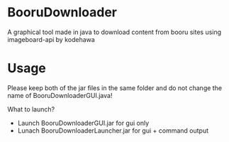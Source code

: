# BooruDownloader
A graphical tool made in java to download content from booru sites using imageboard-api by kodehawa

# Usage
Please keep both of the jar files in the same folder and do not change the name of BooruDownloaderGUI.java!

What to launch?

- Launch BooruDownloaderGUI.jar for gui only
- Lunach BooruDownloaderLauncher.jar for gui + command output
